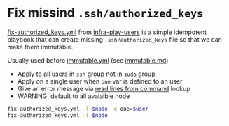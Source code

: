 # Fix missind `.ssh/authorized_keys`

[fix-authorized_keys.yml][] from [infra-play-users][] is a simple
idempotent playbook that can create missing `.ssh/authorized_keys`
file so that we can make them immutable.

Usually used before [immutable.yml][] (see [immutable.md][])

- Apply to all users in `ssh` group not in `sudo` group
- Apply on a single user when `one` var is defined to an user
- Give an error message via [read lines from command][] lookup
- WARNING: default to all avalaible node

```bash
fix-authorized_keys.yml -l $node -e one=$user
fix-authorized_keys.yml -l $node
```

[immutable.md]:
    https://github.com/thydel/infra-play-users/blob/master/immutable.md
    "github.com file"

[fix-authorized_keys.md]:
    https://github.com/thydel/infra-play-users/blob/master/fix-authorized_keys.md
    "github.com file"

[immutable.yml]:
    https://github.com/thydel/infra-play-users/blob/master/immutable.yml
    "github.com file"

[fix-authorized_keys.yml]:
    https://github.com/thydel/infra-play-users/blob/master/fix-authorized_keys.yml
    "github.com file"

[read lines from command]:
	https://docs.ansible.com/ansible/latest/collections/ansible/builtin/lines_lookup.html
    "docs.ansible.com"

[infra-play-users]:
	https://github.com/thydel/infra-play-users
    "github.com repo"

[Local Variables:]::
[indent-tabs-mode: nil]::
[End:]::
